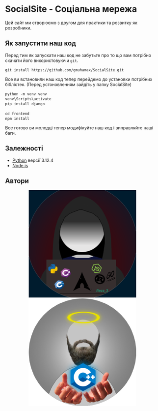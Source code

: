 # SocialSite - Соціальна мережа
Цей сайт ми створюємо з другом для практики та розвитку як розробники.

## Як запустити наш код
Перед тим як запускати наш код не забутьте про то що вам потрібно скачати його використовуючи `git`.
```
git install https://github.com/gmuhamax/SocialSite.git
``` 
Все ви встановили наш код тепер перейдемо до установки потрібних бібліотек. (Перед устоновленням зайдіть у папку SocialSite)
```
python -m venv venv
venv\Scripts\activate
pip install django

cd frontend
npm install
```
Все готово ви молодці тепер модифікуйте наш код і виправляйте наші баги.

## Залежності
- [Python](https://www.python.org/) версії 3.12.4
- [Node.js](https://nodejs.org/en)

## Автори
<p align="center">
  <a href="https://github.com/rezz_3"><img src="cahce/rezz_3.png" width="350" title="Rezz_3"></a>
  <a href="https://github.com/gmuhamax"><img src="cahce/gmuhamax.png" width="350" title="G.Muha"></a>
</p>